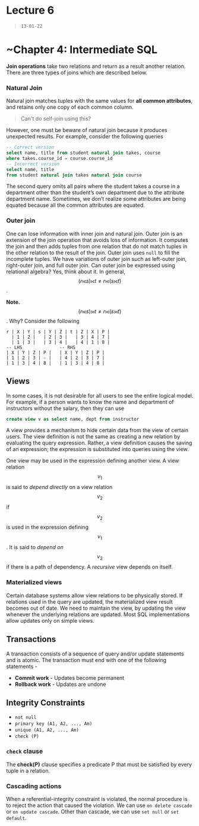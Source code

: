 # Lecture 6 

> `13-01-22`

# ~Chapter 4: Intermediate SQL

**Join operations** take two relations and return as a result another relation. There are three types of joins which are described below.

### Natural Join

Natural join matches tuples with the same values for **all common attributes**, and retains only one copy of each common column.

> Can't do self-join using this?

However, one must be beware of natural join because it produces unexpected results. For example, consider the following queries

```sql
-- Correct version
select name, title from student natural join takes, course
where takes.course_id = course.course_id
-- Incorrect version
select name, title
from student natural join takes natural join course
```

The second query omits all pairs where the student takes a course in a department other than the student’s own department due to the attribute department name. Sometimes, we don’t realize some attributes are being equated because all the common attributes are equated.

### Outer join

One can lose information with inner join and natural join. Outer join is an extension of the join operation that avoids loss of information. It computes the join and then adds tuples from one relation that do not match tuples in the other relation to the result of the join. Outer join uses `null` to fill the incomplete tuples. We have variations of outer join such as left-outer join, right-outer join, and full outer join. Can outer join be expressed using relational algebra? Yes, think about it. In general, $$(r ⟖ s) ⟖ t \neq r ⟖ (s ⟖t)$$.

**Note.** $$(r ⟖ s) ⟕ t \neq r ⟖ (s⟕t)$$. Why? Consider the following

```
r | X | Y | s | Y | Z | t | Z | X | P |
  | 1 | 2 |   | 2 | 3 |   | 3 | 4 | 7 |
  | 1 | 3 |   | 3 | 4 |   | 4 | 1 | 8 |
-- LHS				-- RHS
| X | Y | Z | P |	| X | Y | Z | P |
| 1 | 2 | 3 | - |	| 4 | 2 | 3 | 7 |
| 1 | 3 | 4 | 8 |	| 1 | 3 | 4 | 8 |
```

## Views

In some cases, it is not desirable for all users to see the entire logical model. For example, if a person wants to know the name and department of instructors without the salary, then they can use

```sql
create view v as select name, dept from instructor
```

A view provides a mechanism to hide certain data from the view of certain users. The view definition is not the same as creating a new relation by evaluating the query expression. Rather, a view definition causes the saving of an expression; the expression is substituted into queries using the view.

One view may be used in the expression defining another view. A view relation $$v_1$$ is said to *depend directly* on a view relation $$v_2$$ if $$v_2$$ is used in the expression defining $$v_1$$. It is said to *depend on* $$v_2$$ if there is a path of dependency. A *recursive* view depends on itself.

### Materialized views

Certain database systems allow view relations to be physically stored. If relations used in the query are updated, the materialized view result becomes out of date. We need to maintain the view, by updating the view whenever the underlying relations are updated. Most SQL implementations allow updates only on simple views. 

## Transactions

A transaction consists of a sequence of query and/or update statements and is atomic. The transaction must end with one of the following statements - 

-  **Commit work** - Updates become permanent
- **Rollback work** - Updates are undone

## Integrity Constraints

- `not null`
- `primary key (A1, A2, ..., Am)`
- `unique (A1, A2, ..., Am)`
- `check (P)`

### `check` clause

The **check(P)** clause specifies a predicate P that must be satisfied by every tuple in a relation. 

### Cascading actions

When a referential-integrity constraint is violated, the normal procedure is to reject the action that caused the violation. We can use `on delete cascade` or `on update cascade`. Other than cascade, we can use `set null` or `set default`.